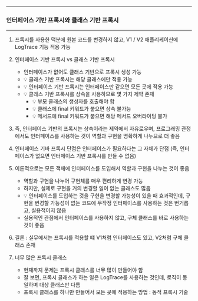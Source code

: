 -----
### 인터페이스 기반 프록시와 클래스 기반 프록시
-----
1. 프록시를 사용한 덕분에 원본 코드를 변경하지 않고, V1 / V2 애플리케이션에 LogTrace 기능 적용 가능
2. 인터페이스 기반 프록시 vs 클래스 기반 프록시
   - 인터페이스가 없어도 클래스 기반으로 프록시 생성 가능
   - 💡 클래스 기반 프록시는 해당 클래스에만 적용 가능
   - 💡 인터페이스 기반 프록시는 인터페이스만 같으면 모든 곳에 적용 가능
   - 💡 클래스 기반 프록시를 상속을 사용하므로 몇 가지 제약 존재
     + 💡 부모 클래스의 생성자를 호출해야 함
     + 💡 클래스에 final 키워드가 붙으면 상속 불가능
     + 💡 메서드에 final 키워드가 붙으면 해당 메서드 오버라이딩 불가

3. 즉, 인터페이스 기반의 프록시는 상속이라는 제약에서 자유로우며, 프로그래밍 관정에서도 인터페이스를 사용하는 것이 역할과 구현을 명확하게 나누므로 더 좋음
4. 인터페이스 기바 프록시 단점은 인터페이스가 필요하다는 그 자체가 단점 (즉, 인터페이스가 없으면 인터페이스 기반 프록시를 만들 수 없음)
5. 이론적으로는 모든 객체에 인터페이스를 도입해서 역할과 구현을 나누는 것이 좋음
   - 역할과 구현을 나누어 구현체를 매우 편리하게 변경 가능
   - 하지만, 실제로 구현을 거의 변경할 일이 없는 클래스도 많음
   - 💡 인터페이스를 도입하는 것을 구현을 변경할 가능성이 있을 때 효과적인데, 구현을 변경할 가능성이 없는 코드에 무작정 인터페이스를 사용하는 것은 번거롭고, 실용적이지 않음
   - 실용적인 관점에서 인터페이스를 사용하지 않고, 구체 클래스를 바로 사용하는 것이 좋음

6. 결론 : 실무에서는 프록시를 적용할 떄 V1처럼 인터페이스도 있고, V2처럼 구체 클래스 존재
7. 너무 많은 프록시 클래스
   - 현재까지 문제는 프록시 클래스를 너무 많이 만들어야 함
   - 잘 보면, 프록시 클래스가 하는 일은 LogTrace를 사용하는 것인데, 로직이 동일하며 대상 클래스만 다름
   - 프록시 클래스를 하나만 만들어서 모든 곳에 적용하는 방법 : 동적 프록시 기술
   
